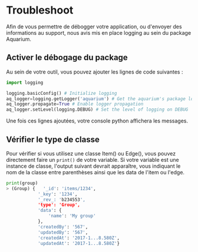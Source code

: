 # Troubleshoot

Afin de vous permettre de débogger votre application, ou d'envoyer des informations au support, nous avis mis en place logging au sein du package Aquarium.

## Activer le débogage du package

Au sein de votre outil, vous pouvez ajouter les lignes de code suivantes :

```python
import logging

logging.basicConfig() # Initialize logging
aq_logger=logging.getLogger('aquarium') # Get the aquarium's package logger
aq_logger.propagate=True # Enable logger propagation
aq_logger.setLevel(logging.DEBUG) # Set the level of logging on DEBUG
```

Une fois ces lignes ajoutées, votre console python affichera les messages.

## Vérifier le type de classe

Pour vérifier si vous utilisez une classe Item() ou Edge(), vous pouvez directement faire un `print()` de votre variable. Si votre variable est une instance de classe, l'output suivant devrait apparaître, vous indiquant le nom de la classe entre parenthèses ainsi que les data de l'item ou l'edge.
```python
print(group)
> (Group) {   '_id': 'items/1234',
            '_key': '1234',
            '_rev_: 'b234553',
            'type': 'Group',
            'data': {
                'name': 'My group'
            },
            'createdBy': '567',
            'updatedBy': '567',
            'createdAt': '2017-1...8.580Z',
            'updatedAt': '2017-1...8.580Z'}
```
